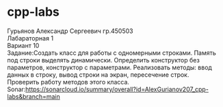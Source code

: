 # cpp-labs
Гурьянов Александр Сергеевич гр.450503\
Лабараторная 1\
Вариант 10\
Задание:Создать класс для работы с одномерными строками. Память под строки выделять динамически. Определить конструктор без параметров, конструктор с параметрами. Реализовать методы: ввод данных в строку, вывод строки на экран,  пересечение строк. Проверить работу методов этого класса.\
Sonar:https://sonarcloud.io/summary/overall?id=AlexGurianov207_cpp-labs&branch=main
